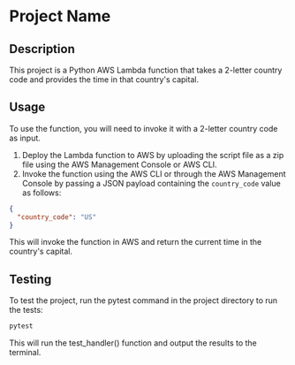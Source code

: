 # Project Name

## Description

This project is a Python AWS Lambda function that takes a 2-letter country code and provides the time in that country's capital.

## Usage

To use the function, you will need to invoke it with a 2-letter country code as input.

1. Deploy the Lambda function to AWS by uploading the script file as a zip file using the AWS Management Console or AWS CLI.
2. Invoke the function using the AWS CLI or through the AWS Management Console by passing a JSON payload containing the `country_code` value as follows:

```json
{
  "country_code": "US"
}
```

This will invoke the function in AWS and return the current time in the country's capital.

## Testing
To test the project, run the pytest command in the project directory to run the tests:

```bash
pytest
```
This will run the test_handler() function and output the results to the terminal.




